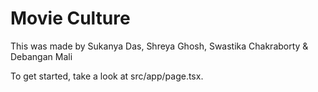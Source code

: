 # Movie Culture

This was made by Sukanya Das, Shreya Ghosh, Swastika Chakraborty & Debangan Mali

To get started, take a look at src/app/page.tsx.
